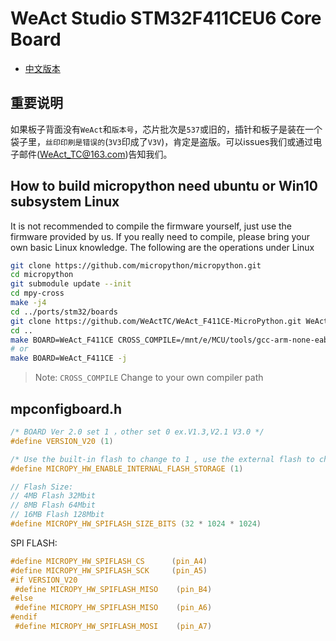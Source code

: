 # WeAct Studio STM32F411CEU6 Core Board

* [中文版本](./README-zh.md)

## 重要说明

如果板子背面没有`WeAct`和`版本号`，芯片批次是`537`或旧的，插针和板子是装在一个袋子里，`丝印印刷是错误的`(`3V3`印成了`V3V`)，肯定是盗版。可以issues我们或通过电子邮件(WeAct_TC@163.com)告知我们。

## How to build micropython need ubuntu or Win10 subsystem Linux

It is not recommended to compile the firmware yourself, just use the firmware provided by us. If you really need to compile, please bring your own basic Linux knowledge. The following are the operations under Linux

``` sh
git clone https://github.com/micropython/micropython.git
cd micropython
git submodule update --init
cd mpy-cross
make -j4
cd ../ports/stm32/boards
git clone https://github.com/WeActTC/WeAct_F411CE-MicroPython.git WeAct_F411CE
cd ..
make BOARD=WeAct_F411CE CROSS_COMPILE=/mnt/e/MCU/tools/gcc-arm-none-eabi-8-2018-q4-major/bin/arm-none-eabi- -j
# or
make BOARD=WeAct_F411CE -j
```

> Note: `CROSS_COMPILE` Change to your own compiler path

## mpconfigboard.h

``` c
/* BOARD Ver 2.0 set 1 ，other set 0 ex.V1.3,V2.1 V3.0 */
#define VERSION_V20 (1)

/* Use the built-in flash to change to 1 , use the external flash to change to 0 */
#define MICROPY_HW_ENABLE_INTERNAL_FLASH_STORAGE (1)

// Flash Size:
// 4MB Flash 32Mbit
// 8MB Flash 64Mbit
// 16MB Flash 128Mbit
#define MICROPY_HW_SPIFLASH_SIZE_BITS (32 * 1024 * 1024)
```

SPI FLASH:

``` c
#define MICROPY_HW_SPIFLASH_CS      (pin_A4)
#define MICROPY_HW_SPIFLASH_SCK     (pin_A5)
#if VERSION_V20
 #define MICROPY_HW_SPIFLASH_MISO    (pin_B4)
#else
 #define MICROPY_HW_SPIFLASH_MISO    (pin_A6)
#endif
 #define MICROPY_HW_SPIFLASH_MOSI    (pin_A7)
```
